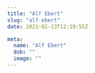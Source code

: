```yaml
---
title: "Alf Ebert"
slug: "alf-ebert"
date: 2021-02-13T12:19:55Z

meta:
  name: "Alf Ebert"
  dob: ""
  image: ""
---
```


